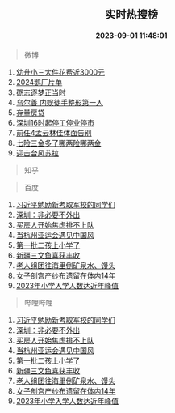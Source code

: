 <div align="center"><h2>实时热搜榜</h2><h4>2023-09-01 11:48:01</h4></div>

> 微博  

1. [幼升小三大件花费近3000元](https://s.weibo.com/weibo?q=%23%E5%B9%BC%E5%8D%87%E5%B0%8F%E4%B8%89%E5%A4%A7%E4%BB%B6%E8%8A%B1%E8%B4%B9%E8%BF%913000%E5%85%83%23&t=31&band_rank=1&Refer=top)<br />
2. [2024鹅厂片单](https://s.weibo.com/weibo?q=%232024%E9%B9%85%E5%8E%82%E7%89%87%E5%8D%95%23&t=31&band_rank=2&Refer=top)<br />
3. [砺志逐梦正当时](https://s.weibo.com/weibo?q=%23%E7%A0%BA%E5%BF%97%E9%80%90%E6%A2%A6%E6%AD%A3%E5%BD%93%E6%97%B6%23&t=31&band_rank=3&Refer=top)<br />
4. [乌尔善 内娱徒手整形第一人](https://s.weibo.com/weibo?q=%E4%B9%8C%E5%B0%94%E5%96%84%20%E5%86%85%E5%A8%B1%E5%BE%92%E6%89%8B%E6%95%B4%E5%BD%A2%E7%AC%AC%E4%B8%80%E4%BA%BA&t=31&band_rank=4&Refer=top)<br />
5. [存量房贷](https://s.weibo.com/weibo?q=%23%E5%AD%98%E9%87%8F%E6%88%BF%E8%B4%B7%23&t=31&band_rank=5&Refer=top)<br />
6. [深圳16时起停工停业停市](https://s.weibo.com/weibo?q=%23%E6%B7%B1%E5%9C%B316%E6%97%B6%E8%B5%B7%E5%81%9C%E5%B7%A5%E5%81%9C%E4%B8%9A%E5%81%9C%E5%B8%82%23&t=31&band_rank=6&Refer=top)<br />
7. [前任4孟云林佳体面告别](https://s.weibo.com/weibo?q=%23%E5%89%8D%E4%BB%BB4%E5%AD%9F%E4%BA%91%E6%9E%97%E4%BD%B3%E4%BD%93%E9%9D%A2%E5%91%8A%E5%88%AB%23&t=31&band_rank=7&Refer=top)<br />
8. [七险三金多了哪两险哪两金](https://s.weibo.com/weibo?q=%23%E4%B8%83%E9%99%A9%E4%B8%89%E9%87%91%E5%A4%9A%E4%BA%86%E5%93%AA%E4%B8%A4%E9%99%A9%E5%93%AA%E4%B8%A4%E9%87%91%23&t=31&band_rank=8&Refer=top)<br />
9. [迎击台风苏拉](https://s.weibo.com/weibo?q=%23%E8%BF%8E%E5%87%BB%E5%8F%B0%E9%A3%8E%E8%8B%8F%E6%8B%89%23&t=31&band_rank=9&Refer=top)<br />

> 知乎  


> 百度  

1. [习近平勉励新考取军校的同学们](https://www.baidu.com/s?wd=%E4%B9%A0%E8%BF%91%E5%B9%B3%E5%8B%89%E5%8A%B1%E6%96%B0%E8%80%83%E5%8F%96%E5%86%9B%E6%A0%A1%E7%9A%84%E5%90%8C%E5%AD%A6%E4%BB%AC&sa=fyb_news&rsv_dl=fyb_news)<br />
2. [深圳：非必要不外出](https://www.baidu.com/s?wd=%E6%B7%B1%E5%9C%B3%EF%BC%9A%E9%9D%9E%E5%BF%85%E8%A6%81%E4%B8%8D%E5%A4%96%E5%87%BA&sa=fyb_news&rsv_dl=fyb_news)<br />
3. [买房人开始焦虑排不上队](https://www.baidu.com/s?wd=%E4%B9%B0%E6%88%BF%E4%BA%BA%E5%BC%80%E5%A7%8B%E7%84%A6%E8%99%91%E6%8E%92%E4%B8%8D%E4%B8%8A%E9%98%9F&sa=fyb_news&rsv_dl=fyb_news)<br />
4. [当杭州亚运会遇见中国风](https://www.baidu.com/s?wd=%E5%BD%93%E6%9D%AD%E5%B7%9E%E4%BA%9A%E8%BF%90%E4%BC%9A%E9%81%87%E8%A7%81%E4%B8%AD%E5%9B%BD%E9%A3%8E&sa=fyb_news&rsv_dl=fyb_news)<br />
5. [第一批二孩上小学了](https://www.baidu.com/s?wd=%E7%AC%AC%E4%B8%80%E6%89%B9%E4%BA%8C%E5%AD%A9%E4%B8%8A%E5%B0%8F%E5%AD%A6%E4%BA%86&sa=fyb_news&rsv_dl=fyb_news)<br />
6. [新疆三文鱼喜获丰收](https://www.baidu.com/s?wd=%E6%96%B0%E7%96%86%E4%B8%89%E6%96%87%E9%B1%BC%E5%96%9C%E8%8E%B7%E4%B8%B0%E6%94%B6&sa=fyb_news&rsv_dl=fyb_news)<br />
7. [老人组团往海里倒矿泉水、馒头](https://www.baidu.com/s?wd=%E8%80%81%E4%BA%BA%E7%BB%84%E5%9B%A2%E5%BE%80%E6%B5%B7%E9%87%8C%E5%80%92%E7%9F%BF%E6%B3%89%E6%B0%B4%E3%80%81%E9%A6%92%E5%A4%B4&sa=fyb_news&rsv_dl=fyb_news)<br />
8. [女子剖宫产纱布遗留在体内14年](https://www.baidu.com/s?wd=%E5%A5%B3%E5%AD%90%E5%89%96%E5%AE%AB%E4%BA%A7%E7%BA%B1%E5%B8%83%E9%81%97%E7%95%99%E5%9C%A8%E4%BD%93%E5%86%8514%E5%B9%B4&sa=fyb_news&rsv_dl=fyb_news)<br />
9. [2023年小学入学人数达近年峰值](https://www.baidu.com/s?wd=2023%E5%B9%B4%E5%B0%8F%E5%AD%A6%E5%85%A5%E5%AD%A6%E4%BA%BA%E6%95%B0%E8%BE%BE%E8%BF%91%E5%B9%B4%E5%B3%B0%E5%80%BC&sa=fyb_news&rsv_dl=fyb_news)<br />

> 哔哩哔哩  

1. [习近平勉励新考取军校的同学们](https://www.baidu.com/s?wd=%E4%B9%A0%E8%BF%91%E5%B9%B3%E5%8B%89%E5%8A%B1%E6%96%B0%E8%80%83%E5%8F%96%E5%86%9B%E6%A0%A1%E7%9A%84%E5%90%8C%E5%AD%A6%E4%BB%AC&sa=fyb_news&rsv_dl=fyb_news)<br />
2. [深圳：非必要不外出](https://www.baidu.com/s?wd=%E6%B7%B1%E5%9C%B3%EF%BC%9A%E9%9D%9E%E5%BF%85%E8%A6%81%E4%B8%8D%E5%A4%96%E5%87%BA&sa=fyb_news&rsv_dl=fyb_news)<br />
3. [买房人开始焦虑排不上队](https://www.baidu.com/s?wd=%E4%B9%B0%E6%88%BF%E4%BA%BA%E5%BC%80%E5%A7%8B%E7%84%A6%E8%99%91%E6%8E%92%E4%B8%8D%E4%B8%8A%E9%98%9F&sa=fyb_news&rsv_dl=fyb_news)<br />
4. [当杭州亚运会遇见中国风](https://www.baidu.com/s?wd=%E5%BD%93%E6%9D%AD%E5%B7%9E%E4%BA%9A%E8%BF%90%E4%BC%9A%E9%81%87%E8%A7%81%E4%B8%AD%E5%9B%BD%E9%A3%8E&sa=fyb_news&rsv_dl=fyb_news)<br />
5. [第一批二孩上小学了](https://www.baidu.com/s?wd=%E7%AC%AC%E4%B8%80%E6%89%B9%E4%BA%8C%E5%AD%A9%E4%B8%8A%E5%B0%8F%E5%AD%A6%E4%BA%86&sa=fyb_news&rsv_dl=fyb_news)<br />
6. [新疆三文鱼喜获丰收](https://www.baidu.com/s?wd=%E6%96%B0%E7%96%86%E4%B8%89%E6%96%87%E9%B1%BC%E5%96%9C%E8%8E%B7%E4%B8%B0%E6%94%B6&sa=fyb_news&rsv_dl=fyb_news)<br />
7. [老人组团往海里倒矿泉水、馒头](https://www.baidu.com/s?wd=%E8%80%81%E4%BA%BA%E7%BB%84%E5%9B%A2%E5%BE%80%E6%B5%B7%E9%87%8C%E5%80%92%E7%9F%BF%E6%B3%89%E6%B0%B4%E3%80%81%E9%A6%92%E5%A4%B4&sa=fyb_news&rsv_dl=fyb_news)<br />
8. [女子剖宫产纱布遗留在体内14年](https://www.baidu.com/s?wd=%E5%A5%B3%E5%AD%90%E5%89%96%E5%AE%AB%E4%BA%A7%E7%BA%B1%E5%B8%83%E9%81%97%E7%95%99%E5%9C%A8%E4%BD%93%E5%86%8514%E5%B9%B4&sa=fyb_news&rsv_dl=fyb_news)<br />
9. [2023年小学入学人数达近年峰值](https://www.baidu.com/s?wd=2023%E5%B9%B4%E5%B0%8F%E5%AD%A6%E5%85%A5%E5%AD%A6%E4%BA%BA%E6%95%B0%E8%BE%BE%E8%BF%91%E5%B9%B4%E5%B3%B0%E5%80%BC&sa=fyb_news&rsv_dl=fyb_news)<br />
